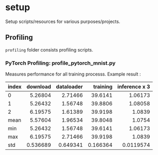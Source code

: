 # setup

Setup scripts/resources for various purposes/projects.

## Profiling

`profiling` folder consists profiling scripts.

### PyTorch Profiling: profile_pytorch_mnist.py

Measures performance for all training processs. Example result :

| index   |   download |   dataloader |   training |   inference x 3 |
|:--------|-----------:|-------------:|-----------:|----------------:|
| 0       |   5.26804  |     2.71466  |  39.6141   |       1.06173   |
| 1       |   5.26432  |     1.56748  |  39.8806   |       1.08058   |
| 2       |   6.19575  |     1.61389  |  39.9198   |       1.0839    |
| mean    |   5.57604  |     1.96534  |  39.8048   |       1.0754    |
| min     |   5.26432  |     1.56748  |  39.6141   |       1.06173   |
| max     |   6.19575  |     2.71466  |  39.9198   |       1.0839    |
| std     |   0.536689 |     0.649341 |   0.166364 |       0.0119574 |

